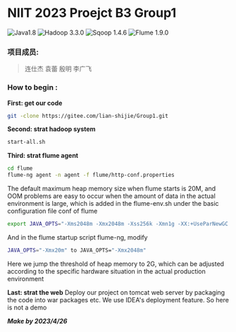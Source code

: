NIIT 2023 Proejct B3 Group1
===
![Java1.8](https://img.shields.io/badge/Java-1.8-blue.svg)
![Hadoop 3.3.0](https://img.shields.io/badge/Hadoop-3.3.0-green.svg)
![Sqoop 1.4.6](https://img.shields.io/badge/Sqoop-1.4.6-red.svg)
![Flume 1.9.0](https://img.shields.io/badge/Flume-1.9.0-red.svg)
### 项目成员: 
>连仕杰
 袁蕾
 殷明
 李广飞

### How to begin : 
>
**First: get our code**
```bash
git -clone https://gitee.com/lian-shijie/Group1.git
```
**Second: strat hadoop system**
```bash
start-all.sh
```
**Third: strat flume agent**
```bash
cd flume
flume-ng agent -n agent -f flume/http-conf.properties
```
The default maximum heap memory size when flume starts is 20M, and OOM problems are easy to occur when the amount of data in the actual environment is large, which is added in the flume-env.sh under the basic configuration file conf of flume
```bash
export JAVA_OPTS="-Xms2048m -Xmx2048m -Xss256k -Xmn1g -XX:+UseParNewGC -XX:+UseConcMarkSweepGC -XX:-UseGCOverheadLimit"
```
And in the flume startup script flume-ng, modify 

```bash
JAVA_OPTS="-Xmx20m" to JAVA_OPTS="-Xmx2048m"
```

Here we jump the threshold of heap memory to 2G, which can be adjusted according to the specific hardware situation in the actual production environment

**Last: strat the web**
Deploy our project on tomcat web server by packaging the code into war packages etc. We use IDEA's deployment feature. So here is not a demo

***Make by 2023/4/26***
 





